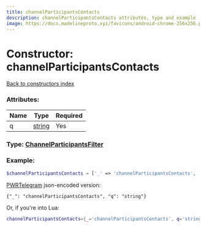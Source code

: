 ```yaml
---
title: channelParticipantsContacts
description: channelParticipantsContacts attributes, type and example
image: https://docs.madelineproto.xyz/favicons/android-chrome-256x256.png
---
```

# Constructor: channelParticipantsContacts  
[Back to constructors index](index.md)



### Attributes:

| Name     |    Type       | Required |
|----------|---------------|----------|
|q|[string](../types/string.md) | Yes|



### Type: [ChannelParticipantsFilter](../types/ChannelParticipantsFilter.md)


### Example:

```php
$channelParticipantsContacts = ['_' => 'channelParticipantsContacts', 'q' => 'string'];
```  

[PWRTelegram](https://pwrtelegram.xyz) json-encoded version:

```
{"_": "channelParticipantsContacts", "q": "string"}
```


Or, if you're into Lua:

```lua
channelParticipantsContacts={_='channelParticipantsContacts', q='string'}

```


